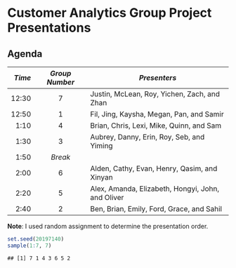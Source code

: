 Customer Analytics Group Project Presentations
================

## Agenda

| *Time* | *Group Number* | *Presenters*                                      |
| -----: | :------------: | ------------------------------------------------- |
|  12:30 |       7        | Justin, McLean, Roy, Yichen, Zach, and Zhan       |
|  12:50 |       1        | Fil, Jing, Kaysha, Megan, Pan, and Samir          |
|   1:10 |       4        | Brian, Chris, Lexi, Mike, Quinn, and Sam          |
|   1:30 |       3        | Aubrey, Danny, Erin, Roy, Seb, and Yiming         |
|   1:50 |    *Break*     |                                                   |
|   2:00 |       6        | Alden, Cathy, Evan, Henry, Qasim, and Xinyan      |
|   2:20 |       5        | Alex, Amanda, Elizabeth, Hongyi, John, and Oliver |
|   2:40 |       2        | Ben, Brian, Emily, Ford, Grace, and Sahil         |

**Note**: I used random assignment to determine the presentation order.

``` r
set.seed(20197140)
sample(1:7, 7)
```

    ## [1] 7 1 4 3 6 5 2
